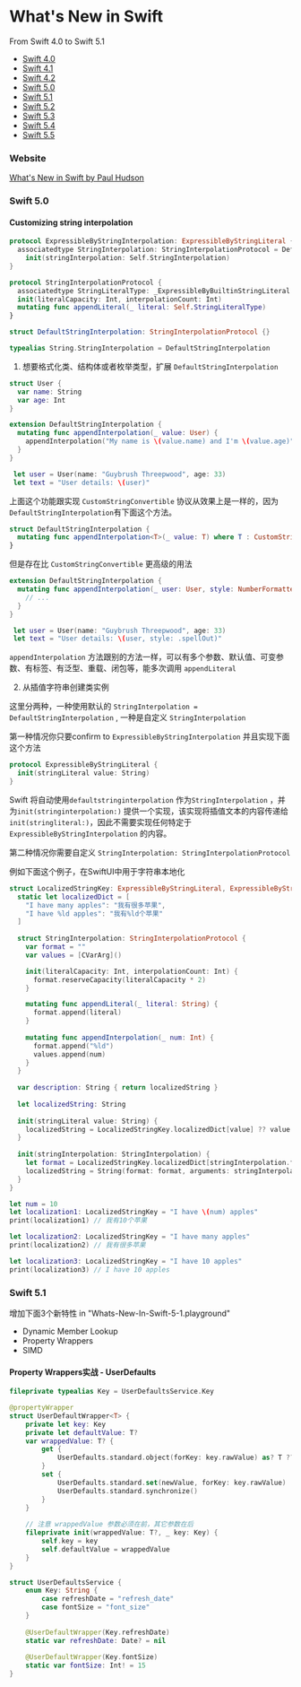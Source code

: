 # What's New in Swift
From Swift 4.0 to Swift 5.1

-   [Swift 4.0](https://github.com/ole/whats-new-in-swift-4)
-   [Swift 4.1](https://github.com/twostraws/whats-new-in-swift-4-1)
-   [Swift 4.2](https://github.com/twostraws/whats-new-in-swift-4-2)
-   [Swift 5.0](https://github.com/twostraws/whats-new-in-swift-5-0)
-   [Swift 5.1](https://github.com/twostraws/whats-new-in-swift-5-1)
-   [Swift 5.2](https://github.com/twostraws/whats-new-in-swift-5-2)
-   [Swift 5.3](https://github.com/twostraws/whats-new-in-swift-5-3)
-   [Swift 5.4](https://github.com/twostraws/whats-new-in-swift-5-4)
-   [Swift 5.5](https://github.com/twostraws/whats-new-in-swift-5-5)


### Website

[What's New in Swift by Paul Hudson](https://www.whatsnewinswift.com/?from=5.0&to=5.1)

### Swift 5.0

#### Customizing string interpolation

```swift
protocol ExpressibleByStringInterpolation: ExpressibleByStringLiteral {
  associatedtype StringInterpolation: StringInterpolationProtocol = DefaultStringInterpolation where Self.StringLiteralType == Self.StringInterpolation.StringLiteralType
    init(stringInterpolation: Self.StringInterpolation)
}

protocol StringInterpolationProtocol {
  associatedtype StringLiteralType: _ExpressibleByBuiltinStringLiteral
  init(literalCapacity: Int, interpolationCount: Int)
  mutating func appendLiteral(_ literal: Self.StringLiteralType)
}

struct DefaultStringInterpolation: StringInterpolationProtocol {}

typealias String.StringInterpolation = DefaultStringInterpolation 
```

1.  想要格式化类、结构体或者枚举类型，扩展 `DefaultStringInterpolation`

```swift
struct User {
  var name: String
  var age: Int
}

extension DefaultStringInterpolation {
  mutating func appendInterpolation(_ value: User) {
    appendInterpolation("My name is \(value.name) and I'm \(value.age)")
  }
}

 let user = User(name: "Guybrush Threepwood", age: 33)
 let text = "User details: \(user)"
```

上面这个功能跟实现 `CustomStringConvertible` 协议从效果上是一样的，因为 `DefaultStringInterpolation`有下面这个方法。

```swift
struct DefaultStringInterpolation {
  mutating func appendInterpolation<T>(_ value: T) where T : CustomStringConvertible
}
```

但是存在比 `CustomStringConvertible` 更高级的用法

```swift
extension DefaultStringInterpolation {
  mutating func appendInterpolation(_ user: User, style: NumberFormatter.Style) {
    // ...
  }
}

 let user = User(name: "Guybrush Threepwood", age: 33)
 let text = "User details: \(user, style: .spellOut)"
```

`appendInterpolation` 方法跟别的方法一样，可以有多个参数、默认值、可变参数、有标签、有泛型、重载、闭包等，能多次调用 `appendLiteral`

2.  从插值字符串创建类实例

这里分两种，一种使用默认的 `StringInterpolation = DefaultStringInterpolation` , 一种是自定义 `StringInterpolation`

第一种情况你只要confirm to `ExpressibleByStringInterpolation` 并且实现下面这个方法

```swift
protocol ExpressibleByStringLiteral {
  init(stringLiteral value: String)
}
```

Swift 将自动使用`defaultstringinterpolation` 作为`StringInterpolation` ，并为`init(stringinterpolation:)` 提供一个实现，该实现将插值文本的内容传递给 `init(stringliteral:)`，因此不需要实现任何特定于 `ExpressibleByStringInterpolation` 的内容。

第二种情况你需要自定义 `StringInterpolation: StringInterpolationProtocol`

例如下面这个例子，在SwiftUI中用于字符串本地化

```swift
struct LocalizedStringKey: ExpressibleByStringLiteral, ExpressibleByStringInterpolation, CustomStringConvertible {
  static let localizedDict = [
    "I have many apples": "我有很多苹果",
    "I have %ld apples": "我有%ld个苹果"
  ]
    
  struct StringInterpolation: StringInterpolationProtocol {
    var format = ""
    var values = [CVarArg]()

    init(literalCapacity: Int, interpolationCount: Int) {
      format.reserveCapacity(literalCapacity * 2)
    }

    mutating func appendLiteral(_ literal: String) {
      format.append(literal)
    }
        
    mutating func appendInterpolation(_ num: Int) {
      format.append("%ld")
      values.append(num)
    }
  }
  
  var description: String { return localizedString }
  
  let localizedString: String
    
  init(stringLiteral value: String) {
    localizedString = LocalizedStringKey.localizedDict[value] ?? value
  }
    
  init(stringInterpolation: StringInterpolation) {
    let format = LocalizedStringKey.localizedDict[stringInterpolation.format] ?? stringInterpolation.format
    localizedString = String(format: format, arguments: stringInterpolation.values)
  }
}

let num = 10
let localization1: LocalizedStringKey = "I have \(num) apples"
print(localization1) // 我有10个苹果

let localization2: LocalizedStringKey = "I have many apples"
print(localization2) // 我有很多苹果

let localization3: LocalizedStringKey = "I have 10 apples"
print(localization3) // I have 10 apples
```

### Swift 5.1

增加下面3个新特性 in "Whats-New-In-Swift-5-1.playground"

-   Dynamic Member Lookup
-   Property Wrappers
-   SIMD

#### Property Wrappers实战 - UserDefaults

```swift
fileprivate typealias Key = UserDefaultsService.Key

@propertyWrapper
struct UserDefaultWrapper<T> {
    private let key: Key
    private let defaultValue: T?
    var wrappedValue: T? {
        get {
            UserDefaults.standard.object(forKey: key.rawValue) as? T ?? defaultValue
        }
        set {
            UserDefaults.standard.set(newValue, forKey: key.rawValue)
            UserDefaults.standard.synchronize()
        }
    }
    
    // 注意 wrappedValue 参数必须在前，其它参数在后
    fileprivate init(wrappedValue: T?, _ key: Key) {
        self.key = key
        self.defaultValue = wrappedValue
    }
}

struct UserDefaultsService {
    enum Key: String {
        case refreshDate = "refresh_date"
        case fontSize = "font_size"
    }
    
    @UserDefaultWrapper(Key.refreshDate)
    static var refreshDate: Date? = nil
    
    @UserDefaultWrapper(Key.fontSize)
    static var fontSize: Int! = 15
}
```

